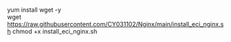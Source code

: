 yum install wget -y
<br>wget https://raw.githubusercontent.com/CY031102/Nginx/main/install_eci_nginx.sh
chmod +x install_eci_nginx.sh
